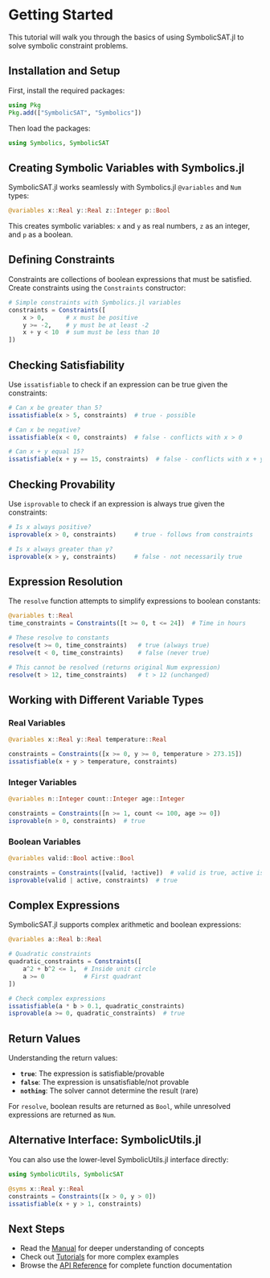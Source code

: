 # Getting Started

This tutorial will walk you through the basics of using SymbolicSAT.jl to solve symbolic constraint problems.

## Installation and Setup

First, install the required packages:

```julia
using Pkg
Pkg.add(["SymbolicSAT", "Symbolics"])
```

Then load the packages:

```julia
using Symbolics, SymbolicSAT
```

## Creating Symbolic Variables with Symbolics.jl

SymbolicSAT.jl works seamlessly with Symbolics.jl `@variables` and `Num` types:

```julia
@variables x::Real y::Real z::Integer p::Bool
```

This creates symbolic variables: `x` and `y` as real numbers, `z` as an integer, and `p` as a boolean.

## Defining Constraints

Constraints are collections of boolean expressions that must be satisfied. Create constraints using the `Constraints` constructor:

```julia
# Simple constraints with Symbolics.jl variables
constraints = Constraints([
    x > 0,      # x must be positive
    y >= -2,    # y must be at least -2
    x + y < 10  # sum must be less than 10
])
```

## Checking Satisfiability

Use `issatisfiable` to check if an expression can be true given the constraints:

```julia
# Can x be greater than 5?
issatisfiable(x > 5, constraints)  # true - possible

# Can x be negative?
issatisfiable(x < 0, constraints)  # false - conflicts with x > 0

# Can x + y equal 15?
issatisfiable(x + y == 15, constraints)  # false - conflicts with x + y < 10
```

## Checking Provability

Use `isprovable` to check if an expression is always true given the constraints:

```julia
# Is x always positive?
isprovable(x > 0, constraints)     # true - follows from constraints

# Is x always greater than y?
isprovable(x > y, constraints)     # false - not necessarily true
```

## Expression Resolution

The `resolve` function attempts to simplify expressions to boolean constants:

```julia
@variables t::Real
time_constraints = Constraints([t >= 0, t <= 24])  # Time in hours

# These resolve to constants
resolve(t >= 0, time_constraints)   # true (always true)
resolve(t < 0, time_constraints)    # false (never true)

# This cannot be resolved (returns original Num expression)
resolve(t > 12, time_constraints)   # t > 12 (unchanged)
```

## Working with Different Variable Types

### Real Variables
```julia
@variables x::Real y::Real temperature::Real

constraints = Constraints([x >= 0, y >= 0, temperature > 273.15])
issatisfiable(x + y > temperature, constraints)
```

### Integer Variables  
```julia
@variables n::Integer count::Integer age::Integer

constraints = Constraints([n >= 1, count <= 100, age >= 0])
isprovable(n > 0, constraints)  # true
```

### Boolean Variables
```julia
@variables valid::Bool active::Bool

constraints = Constraints([valid, !active])  # valid is true, active is false
isprovable(valid | active, constraints)  # true
```

## Complex Expressions

SymbolicSAT.jl supports complex arithmetic and boolean expressions:

```julia
@variables a::Real b::Real

# Quadratic constraints
quadratic_constraints = Constraints([
    a^2 + b^2 <= 1,  # Inside unit circle
    a >= 0           # First quadrant
])

# Check complex expressions
issatisfiable(a * b > 0.1, quadratic_constraints)
isprovable(a >= 0, quadratic_constraints)  # true
```

## Return Values

Understanding the return values:

- **`true`**: The expression is satisfiable/provable
- **`false`**: The expression is unsatisfiable/not provable  
- **`nothing`**: The solver cannot determine the result (rare)

For `resolve`, boolean results are returned as `Bool`, while unresolved expressions are returned as `Num`.

## Alternative Interface: SymbolicUtils.jl

You can also use the lower-level SymbolicUtils.jl interface directly:

```julia
using SymbolicUtils, SymbolicSAT

@syms x::Real y::Real
constraints = Constraints([x > 0, y > 0])
issatisfiable(x + y > 1, constraints)
```

## Next Steps

- Read the [Manual](@ref) for deeper understanding of concepts
- Check out [Tutorials](@ref) for more complex examples
- Browse the [API Reference](@ref) for complete function documentation
